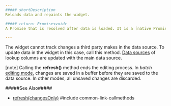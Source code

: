 ```yaml
---
##### shortDescription
Reloads data and repaints the widget.

##### return: Promise<void>
A Promise that is resolved after data is loaded. It is a [native Promise](https://developer.mozilla.org/en-US/docs/Web/JavaScript/Reference/Global_Objects/Promise) or a [jQuery.Promise](https://api.jquery.com/Types/#Promise) when you use jQuery.

---
```

The widget cannot track changes a third party makes in the data source. To update data in the widget in this case, call this method. [Data sources](/api-reference/10%20UI%20Widgets/GridBase/1%20Configuration/columns/lookup/dataSource.md '{basewidgetpath}/Configuration/columns/lookup/#dataSource') of lookup columns are updated with the main data source.

[note] Calling the **refresh()** method ends the editing process. In *batch* [editing mode](/api-reference/10%20UI%20Widgets/GridBase/1%20Configuration/editing/mode.md '{basewidgetpath}/Configuration/editing/#mode'), changes are saved in a buffer before they are saved to the data source. In other modes, all unsaved changes are discarded. 

#####See Also#####
- [refresh(changesOnly)](/api-reference/10%20UI%20Widgets/GridBase/3%20Methods/refresh(changesOnly).md '/Documentation/ApiReference/UI_Widgets/dxDataGrid/Methods/#refreshchangesOnly')
#include common-link-callmethods